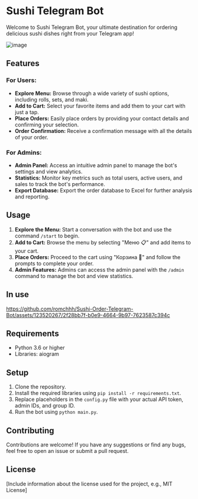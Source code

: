 # Sushi Telegram Bot

Welcome to Sushi Telegram Bot, your ultimate destination for ordering delicious sushi dishes right from your Telegram app!

![image](https://github.com/romchhh/Sushi-Order-Telegram-Bot/assets/123520267/beebc917-9352-4aea-af07-4ed0f1fe7154)


## Features

### For Users:
- **Explore Menu:** Browse through a wide variety of sushi options, including rolls, sets, and maki.
- **Add to Cart:** Select your favorite items and add them to your cart with just a tap.
- **Place Orders:** Easily place orders by providing your contact details and confirming your selection.
- **Order Confirmation:** Receive a confirmation message with all the details of your order.

### For Admins:
- **Admin Panel:** Access an intuitive admin panel to manage the bot's settings and view analytics.
- **Statistics:** Monitor key metrics such as total users, active users, and sales to track the bot's performance.
- **Export Database:** Export the order database to Excel for further analysis and reporting.

## Usage

1. **Explore the Menu:** Start a conversation with the bot and use the command `/start` to begin.
2. **Add to Cart:** Browse the menu by selecting "Меню 📋" and add items to your cart.
3. **Place Orders:** Proceed to the cart using "Корзина 🛒" and follow the prompts to complete your order.
4. **Admin Features:** Admins can access the admin panel with the `/admin` command to manage the bot and view statistics.

## In use


https://github.com/romchhh/Sushi-Order-Telegram-Bot/assets/123520267/2f28bb7f-b0e9-4664-9b97-7623587c394c



## Requirements

- Python 3.6 or higher
- Libraries: aiogram

## Setup

1. Clone the repository.
2. Install the required libraries using `pip install -r requirements.txt`.
3. Replace placeholders in the `config.py` file with your actual API token, admin IDs, and group ID.
4. Run the bot using `python main.py`.

## Contributing

Contributions are welcome! If you have any suggestions or find any bugs, feel free to open an issue or submit a pull request.

## License

[Include information about the license used for the project, e.g., MIT License]
